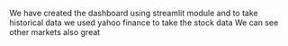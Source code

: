 We have created the dashboard using streamlit module and to take historical data we used yahoo finance to take the stock data
We can see other markets also
great
